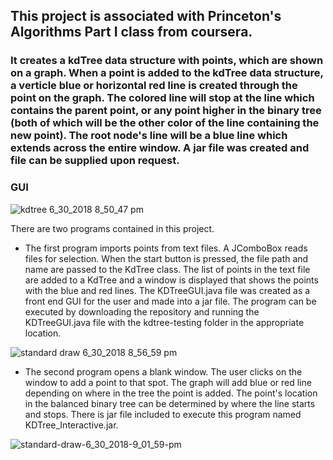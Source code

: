 ## This project is associated with Princeton's Algorithms Part I class from coursera.
### It creates a kdTree data structure with points, which are shown on a graph. When a point is added to the kdTree data structure, a verticle blue or horizontal red line is created through the point on the graph. The colored line will stop at the line which contains the parent point, or any point higher in the binary tree (both of which will be the other color of the line containing the new point). The root node's line will be a blue line which extends across the entire window.  A jar file was created and file can be supplied upon request.



### GUI
![kdtree 6_30_2018 8_50_47 pm](https://user-images.githubusercontent.com/24630618/42130630-b7341f1e-7ca7-11e8-9b87-fd6e306c615b.png)
 
 There are two programs contained in this project. 
  - The first program imports points from text files. A JComboBox reads files for selection. When the start button is pressed, the file path and name are passed to the KdTree class. The list of points in the text file are added to a KdTree and a window is displayed that shows the points with the blue and red lines. The KDTreeGUI.java file was created as a front end GUI for the user and made into a jar file. The program can be executed by downloading the repository and running the KDTreeGUI.java file with the kdtree-testing folder in the appropriate location.
 
 
 ![standard draw 6_30_2018 8_56_59 pm](https://user-images.githubusercontent.com/24630618/42130663-7209ac8c-7ca8-11e8-94fd-4aa6aad438df.png)
 

 
 - The second program opens a blank window. The user clicks on the window to add a point to that spot. The graph will add blue or red line depending on where in the tree the point is added. The point's location in the balanced binary tree can be determined by where the line starts and stops. There is jar file included to execute this program named KDTree_Interactive.jar.

![standard-draw-6_30_2018-9_01_59-pm](https://user-images.githubusercontent.com/24630618/42130697-50bc0736-7ca9-11e8-909f-890de0c160ce.gif)
